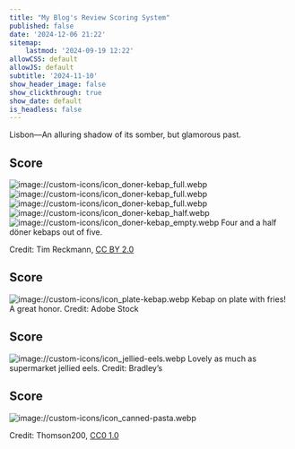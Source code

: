 ```yaml
---
title: "My Blog's Review Scoring System"
published: false
date: '2024-12-06 21:22'
sitemap:
    lastmod: '2024-09-19 12:22'
allowCSS: default
allowJS: default
subtitle: '2024-11-10'
show_header_image: false
show_clickthrough: true
show_date: default
is_headless: false
---
```


Lisbon―An alluring shadow of its somber, but glamorous past.

## Score
![image://custom-icons/icon_doner-kebap_full.webp](image://custom-icons/icon_doner-kebap_full.webp)![image://custom-icons/icon_doner-kebap_full.webp](image://custom-icons/icon_doner-kebap_full.webp)![image://custom-icons/icon_doner-kebap_full.webp](image://custom-icons/icon_doner-kebap_full.webp)![image://custom-icons/icon_doner-kebap_half.webp](image://custom-icons/icon_doner-kebap_half.webp)![image://custom-icons/icon_doner-kebap_empty.webp](image://custom-icons/icon_doner-kebap_empty.webp)
Four and a half döner kebaps out of five.

<span class="pic-caption">Credit: Tim Reckmann, [CC BY 2.0](https://creativecommons.org/licenses/by/2.0/deed.en)</span>

## Score
![image://custom-icons/icon_plate-kebap.webp](image://custom-icons/icon_plate-kebap.webp)
Kebap on plate with fries! A great honor.
<span class="pic-caption">Credit: Adobe Stock</span>

## Score
![image://custom-icons/icon_jellied-eels.webp](image://custom-icons/icon_jellied-eels.webp)
Lovely as much as supermarket jellied eels.
<span class="pic-caption">Credit: Bradley’s</span>

## Score
![image://custom-icons/icon_canned-pasta.webp](image://custom-icons/icon_canned-pasta.webp)

<span class="pic-caption">Credit: Thomson200, [CC0 1.0](https://creativecommons.org/publicdomain/zero/1.0/deed)</span>